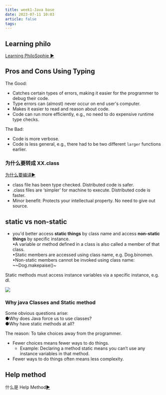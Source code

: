 ```yaml
---
title: week1-Java base
date: 2023-07-11 10:03
article: false
tags: 
---
```


## Learning philo

[Learning PhiloSophie ▶️ ](https://youtu.be/SixO3uPNAdk?t=1226)

## Pros and Cons Using Typing

The Good:  

- Catches certain types of errors, making it easier for the programmer to debug their code.  
- Type errors can (almost) never occur on end user's computer.  
- Makes it easier to read and reason about code.  
- Code can run more efficiently, e.g., no need to do expensive runtime type checks.

The Bad:  

- Code is more verbose.  
- Code is less general, e.g., there had to be two different `larger` functions earlier.

### 为什么要转成 XX.class

[为什么要编译▶️ ](https://youtu.be/Y2vC_SW00TE?list=PL8FaHk7qbOD5Q4GloF2DHaancV6BOJzL0&t=273)

- class file has been type checked. Distributed code is safer.
- .class files are ‘simpler’ for machine to execute. Distributed code is faster.
- Minor benefit: Protects your intellectual property. No need to give out source.

## static vs non-static

- you'd better access **static things** by class name and access **non-static things** by specific instance.  
•A variable or method defined in a class is also called a member of that class.  
•Static members are accessed using class name, e.g. Dog.binomen.  
•Non-static members cannot be invoked using class name: ~~Dog.makepaise()~

Static methods must access instance variables via a specific instance, e.g. dl.

<img src="http://oss.naglfar28.com/naglfar28/202307111125846.png"/>

### Why java Classes and Static method

Some obvious questions arise:  
●Why does Java force us to use classes?  
●Why have static methods at all? 

The reason: To take choices away from the programmer. 

- Fewer choices means fewer ways to do things. 
	- Example: Declaring a method static means you can’t use any instance variables in that method.  
- Fewer ways to do things often means less complexity.

## Help method

什么是 Help Method[▶️ ](https://youtu.be/23gXoMFRY9Q?list=PL8FaHk7qbOD5Q4GloF2DHaancV6BOJzL0&t=32)
